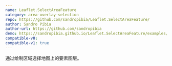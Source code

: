 ```yaml
---
name: Leaflet.SelectAreaFeature
category: area-overlay-selection
repo: https://github.com/sandropibia/Leaflet.SelectAreaFeature/
author: Sandro Pibia
author-url: https://github.com/sandropibia
demo: https://sandropibia.github.io/Leaflet.SelectAreaFeature/examples/index.html
compatible-v0:
compatible-v1: true
---
```


通过绘制区域选择地图上的要素图层。
